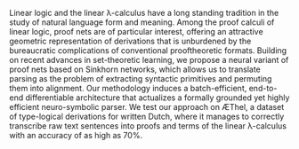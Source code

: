 <p>Linear logic and the linear λ-calculus have a long standing tradition in the study of natural language form and meaning. Among the proof calculi of linear logic, proof nets are of particular interest, offering an attractive geometric representation of derivations that is unburdened by the bureaucratic complications of conventional prooftheoretic formats. Building on recent advances in set-theoretic learning, we propose a neural variant of proof nets based on Sinkhorn networks, which allows us to translate parsing as the problem of extracting syntactic primitives and permuting them into alignment. Our methodology induces a batch-efficient, end-to-end differentiable architecture that actualizes a formally grounded yet highly efficient neuro-symbolic parser. We test our approach on ÆThel, a dataset of type-logical derivations for written Dutch, where it manages to correctly transcribe raw text sentences into proofs and terms of the linear λ-calculus with an accuracy of as high as 70%.</p>